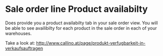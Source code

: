 # Sale order line Product availabilty
Does provide you a product availabilty tab in your sale order view. You will be able to see availibilty for each product in the sale order in each of your warehouses.

Take a look at: http://www.callino.at/page/produkt-verfugbarkeit-in-verkaufsauftragen